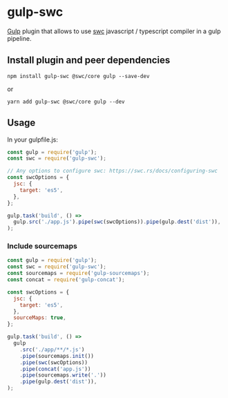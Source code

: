 # gulp-swc

[Gulp](https://gulpjs.com/) plugin that allows to use [swc](https://swc.rs/) javascript / typescript compiler in a gulp pipeline.

## Install plugin and peer dependencies

```
npm install gulp-swc @swc/core gulp --save-dev
```

or

```
yarn add gulp-swc @swc/core gulp --dev
```

## Usage

In your gulpfile.js:

```javascript
const gulp = require('gulp');
const swc = require('gulp-swc');

// Any options to configure swc: https://swc.rs/docs/configuring-swc
const swcOptions = {
  jsc: {
    target: 'es5',
  },
};

gulp.task('build', () =>
  gulp.src('./app.js').pipe(swc(swcOptions)).pipe(gulp.dest('dist')),
);
```

### Include sourcemaps

```javascript
const gulp = require('gulp');
const swc = require('gulp-swc');
const sourcemaps = require('gulp-sourcemaps');
const concat = require('gulp-concat');

const swcOptions = {
  jsc: {
    target: 'es5',
  },
  sourceMaps: true,
};

gulp.task('build', () =>
  gulp
    .src('./app/**/*.js')
    .pipe(sourcemaps.init())
    .pipe(swc(swcOptions))
    .pipe(concat('app.js'))
    .pipe(sourcemaps.write('.'))
    .pipe(gulp.dest('dist')),
);
```
